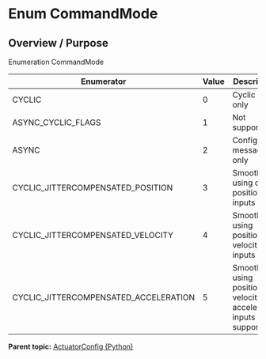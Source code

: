 # Enum CommandMode

## Overview / Purpose

Enumeration CommandMode

|Enumerator|Value|Description|
|----------|-----|-----------|
|CYCLIC|0|Cyclic data only|
|ASYNC\_CYCLIC\_FLAGS|1|Not supported|
|ASYNC|2|Config messages only|
|CYCLIC\_JITTERCOMPENSATED\_POSITION|3|Smoothing using only position inputs|
|CYCLIC\_JITTERCOMPENSATED\_VELOCITY|4|Smoothing using position and velocity inputs|
|CYCLIC\_JITTERCOMPENSATED\_ACCELERATION|5|Smoothing using position, velocity and acceleration inputs \(not supported\)|

**Parent topic:** [ActuatorConfig \(Python\)](../../summary_pages/ActuatorConfig.md)

